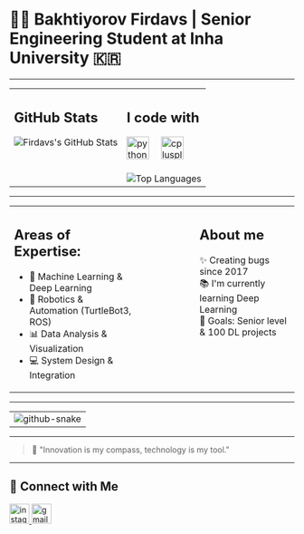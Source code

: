 # 👨‍💻 Bakhtiyorov Firdavs | Senior Engineering Student at Inha University 🇰🇷

---

<table>
  <tr>
    <td valign="top">
      <h2>GitHub Stats</h2>
      <img src="https://github-readme-stats.vercel.app/api?username=baxtiyorov3407&show_icons=true&theme=radical" alt="Firdavs's GitHub Stats" />
    </td>
    <td valign="top">
      <h2>I code with</h2>
      <div align="left">
        <img src="https://cdn.jsdelivr.net/gh/devicons/devicon/icons/python/python-original.svg" height="40" alt="python logo" />
        <img width="12" />
        <img src="https://cdn.jsdelivr.net/gh/devicons/devicon/icons/cplusplus/cplusplus-original.svg" height="40" alt="cplusplus logo" />
      </div>
      <br>
      <img src="https://github-readme-stats.vercel.app/api/top-langs/?username=baxtiyorov3407&layout=compact&theme=radical" alt="Top Languages" />
    </td>
  </tr>
</table>

---

<table>
  <tr>
    <td valign="top">
      <h2 align="left">Areas of Expertise:</h2>
      <ul>
        <li>🧠 Machine Learning & Deep Learning</li>
        <li>🤖 Robotics & Automation (TurtleBot3, ROS)</li>
        <li>📊 Data Analysis & Visualization</li>
        <li>💻 System Design & Integration</li>
      </ul>
    </td>
    <td valign="top">
      <div style="margin-left: 100px;">
        <h2 align="left">About me</h2>
        <p align="left">✨ Creating bugs since 2017<br>📚 I'm currently learning Deep Learning<br>🎯 Goals: Senior level & 100 DL projects</p>
      </div>
    </td>
  </tr>
</table>

---

<table>
  <tr>
    <td>
      <picture>
        <source media="(prefers-color-scheme: dark)" srcset="https://raw.githubusercontent.com/tobiasmeyhoefer/tobiasmeyhoefer/output/github-snake-dark.svg" />
        <source media="(prefers-color-scheme: light)" srcset="https://raw.githubusercontent.com/tobiasmeyhoefer/tobiasmeyhoefer/output/github-snake.svg" />
        <img alt="github-snake" src="https://raw.githubusercontent.com/tobiasmeyhoefer/tobiasmeyhoefer/output/github-snake.svg" />
      </picture>
    </td>
  </tr>
</table>

---

> 🚀 "Innovation is my compass, technology is my tool."

---

## 🤝 Connect with Me

<div align="left">
  <a href="https://instagram.com/firdavs.bakhtiyorov" target="_blank">
    <img src="https://img.shields.io/static/v1?message=Instagram&logo=instagram&label=&color=E4405F&logoColor=white&labelColor=&style=for-the-badge" height="35" alt="instagram logo"  />
  </a>
  <a href="https://mail.google.com/mail/?view=cm&fs=1&to=baxtiyorov3407@gmail.com" target="_blank">
    <img src="https://img.shields.io/static/v1?message=Gmail&logo=gmail&label=&color=D14836&logoColor=white&labelColor=&style=for-the-badge" height="35" alt="gmail logo"  />
  </a>
</div>
